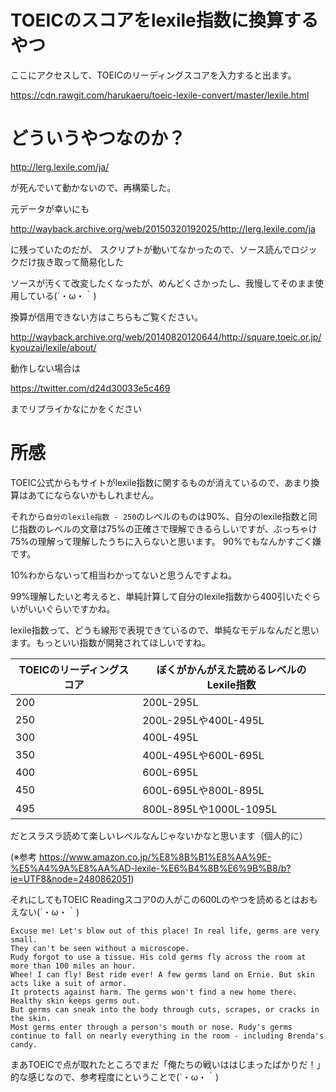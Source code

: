 # TOEICのスコアをlexile指数に換算するやつ

ここにアクセスして、TOEICのリーディングスコアを入力すると出ます。

https://cdn.rawgit.com/harukaeru/toeic-lexile-convert/master/lexile.html

# どういうやつなのか？

http://lerg.lexile.com/ja/

が死んでいて動かないので、再構築した。

元データが幸いにも

http://wayback.archive.org/web/20150320192025/http://lerg.lexile.com/ja

に残っていたのだが、
スクリプトが動いてなかったので、ソース読んでロジックだけ抜き取って簡易化した

ソースが汚くて改変したくなったが、めんどくさかったし、我慢してそのまま使用している(´・ω・｀)

換算が信用できない方はこちらもご覧ください。

http://wayback.archive.org/web/20140820120644/http://square.toeic.or.jp/kyouzai/lexile/about/


動作しない場合は

https://twitter.com/d24d30033e5c469

までリプライかなにかをください

# 所感
TOEIC公式からもサイトがlexile指数に関するものが消えているので、あまり換算はあてにならないかもしれません。

それから`自分のlexile指数 - 250`のレベルのものは90%、自分のlexile指数と同じ指数のレベルの文章は75%の正確さで理解できるらしいですが、ぶっちゃけ75%の理解って理解したうちに入らないと思います。
90%でもなんかすごく嫌です。

10%わからないって相当わかってないと思うんですよね。

99%理解したいと考えると、単純計算して自分のlexile指数から400引いたぐらいがいいぐらいですかね。

lexile指数って、どうも線形で表現できているので、単純なモデルなんだと思います。もっといい指数が開発されてほしいですね。

TOEICのリーディングスコア|ぼくがかんがえた読めるレベルのLexile指数
---|---
200|200L-295L
250|200L-295Lや400L-495L
300|400L-495L
350|400L-495Lや600L-695L
400|600L-695L
450|600L-695Lや800L-895L
495|800L-895Lや1000L-1095L

だとスラスラ読めて楽しいレベルなんじゃないかなと思います（個人的に）

(※参考 https://www.amazon.co.jp/%E8%8B%B1%E8%AA%9E-%E5%A4%9A%E8%AA%AD-lexile-%E6%B4%8B%E6%9B%B8/b?ie=UTF8&node=2480862051)

それにしてもTOEIC Readingスコア0の人がこの600Lのやつを読めるとはおもえない(´・ω・｀)
```
Excuse me! Let's blow out of this place! In real life, germs are very small.
They can't be seen without a microscope.
Rudy forgot to use a tissue. His cold germs fly across the room at more than 100 miles an hour.
Whee! I can fly! Best ride ever! A few germs land on Ernie. But skin acts like a suit of armor.
It protects against harm. The germs won't find a new home there. Healthy skin keeps germs out.
But germs can sneak into the body through cuts, scrapes, or cracks in the skin.
Most germs enter through a person's mouth or nose. Rudy's germs continue to fall on nearly everything in the room - including Brenda's candy.
```

まあTOEICで点が取れたところでまだ「俺たちの戦いははじまったばかりだ！」的な感じなので、参考程度にということで(´・ω・｀)
